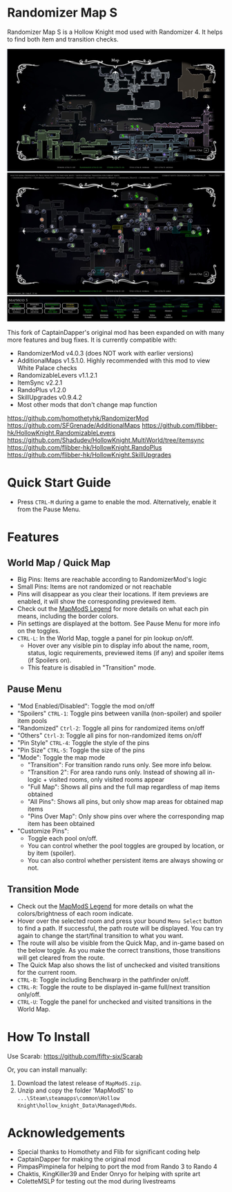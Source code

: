 # Randomizer Map S
Randomizer Map S is a Hollow Knight mod used with Randomizer 4. It helps to find both item and transition checks.

![Example Screenshot](./worldmap.jpg)
![Example Screenshot](./transition.jpg)
![Example Screenshot](./pause.jpg)

This fork of CaptainDapper's original mod has been expanded on with many more features and bug fixes. It is currently compatible with:
- RandomizerMod v4.0.3 (does NOT work with earlier versions)
- AdditionalMaps v1.5.1.0. Highly recommended with this mod to view White Palace checks
- RandomizableLevers v1.1.2.1
- ItemSync v2.2.1
- RandoPlus v1.2.0
- SkillUpgrades v0.9.4.2
- Most other mods that don't change map function

https://github.com/homothetyhk/RandomizerMod
https://github.com/SFGrenade/AdditionalMaps
https://github.com/flibber-hk/HollowKnight.RandomizableLevers
https://github.com/Shadudev/HollowKnight.MultiWorld/tree/itemsync
https://github.com/flibber-hk/HollowKnight.RandoPlus
https://github.com/flibber-hk/HollowKnight.SkillUpgrades

# Quick Start Guide
- Press `CTRL-M` during a game to enable the mod. Alternatively, enable it from the Pause Menu.

# Features
## World Map / Quick Map
- Big Pins: Items are reachable according to RandomizerMod's logic
- Small Pins: Items are not randomized or not reachable
- Pins will disappear as you clear their locations. If item previews are enabled, it will show the corresponding previewed item.
- Check out the [MapModS Legend](./MAPLEGEND.md) for more details on what each pin means, including the border colors.
- Pin settings are displayed at the bottom. See Pause Menu for more info on the toggles.
- ``CTRL-L``: In the World Map, toggle a panel for pin lookup on/off.
    - Hover over any visible pin to display info about the name, room, status, logic requirements, previewed items (if any) and spoiler items (if Spoilers on).
    - This feature is disabled in "Transition" mode.

## Pause Menu
- "Mod Enabled/Disabled": Toggle the mod on/off
- "Spoilers" `CTRL-1`: Toggle pins between vanilla (non-spoiler) and spoiler item pools
- "Randomized" `Ctrl-2`: Toggle all pins for randomized items on/off
- "Others" `Ctrl-3`: Toggle all pins for non-randomized items on/off
- "Pin Style" `CTRL-4`: Toggle the style of the pins
- "Pin Size" `CTRL-5`: Toggle the size of the pins
- "Mode": Toggle the map mode
    - "Transition": For transition rando runs only. See more info below.
    - "Transition 2": For area rando runs only. Instead of showing all in-logic + visited rooms, only visited rooms appear
    - "Full Map": Shows all pins and the full map regardless of map items obtained
    - "All Pins": Shows all pins, but only show map areas for obtained map items
    - "Pins Over Map": Only show pins over where the corresponding map item has been obtained
- "Customize Pins":
    - Toggle each pool on/off.
    - You can control whether the pool toggles are grouped by location, or by item (spoiler).
    - You can also control whether persistent items are always showing or not.

## Transition Mode
- Check out the [MapModS Legend](./MAPLEGEND.md) for more details on what the colors/brightness of each room indicate.
- Hover over the selected room and press your bound `Menu Select` button to find a path. If successful, the path route will be displayed. You can try again to change the start/final transition to what you want.
- The route will also be visible from the Quick Map, and in-game based on the below toggle. As you make the correct transitions, those transitions will get cleared from the route.
- The Quick Map also shows the list of unchecked and visited transitions for the current room.
- `CTRL-B`: Toggle including Benchwarp in the pathfinder on/off.
- `CTRL-R`: Toggle the route to be displayed in-game full/next transition only/off.
- `CTRL-U`: Toggle the panel for unchecked and visited transitions in the World Map. 

# How To Install
Use Scarab: https://github.com/fifty-six/Scarab

Or, you can install manually:
1. Download the latest release of `MapModS.zip`.
2. Unzip and copy the folder 'MapModS' to `...\Steam\steamapps\common\Hollow Knight\hollow_knight_Data\Managed\Mods`.

# Acknowledgements
- Special thanks to Homothety and Flib for significant coding help
- CaptainDapper for making the original mod
- PimpasPimpinela for helping to port the mod from Rando 3 to Rando 4
- Chaktis, KingKiller39 and Ender Onryo for helping with sprite art
- ColetteMSLP for testing out the mod during livestreams
